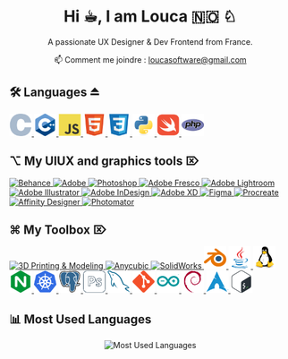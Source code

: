 <h1 align="center"> </>Hi ☕︎, I am Louca 🇳🇴 ♘</h1>
<p align="center">
  A passionate UX Designer & Dev Frontend from France.
</p>

<p align="center">
  📫 Comment me joindre : 
  <a href="mailto:loucasoftware@gmail.com">loucasoftware@gmail.com</a>
</p>

## 🛠️ Languages ⏏︎

<p align="left">
  <!-- C -->
  <a href="https://en.wikipedia.org/wiki/C_(programming_language)" title="C" target="_blank" rel="noopener noreferrer">
    <img src="https://raw.githubusercontent.com/devicons/devicon/master/icons/c/c-original.svg" alt="C" width="40" height="40"/>
  </a>
  <!-- C++ -->
  <a href="https://isocpp.org/" title="C++" target="_blank" rel="noopener noreferrer">
    <img src="https://raw.githubusercontent.com/devicons/devicon/master/icons/cplusplus/cplusplus-original.svg" alt="C++" width="40" height="40"/>
  </a>
  <!-- JavaScript -->
  <a href="https://developer.mozilla.org/fr/docs/Web/JavaScript" title="JavaScript" target="_blank" rel="noopener noreferrer">
    <img src="https://raw.githubusercontent.com/devicons/devicon/master/icons/javascript/javascript-original.svg" alt="JavaScript" width="40" height="40"/>
  </a>
  <!-- HTML5 -->
  <a href="https://developer.mozilla.org/fr/docs/Web/HTML" title="HTML5" target="_blank" rel="noopener noreferrer">
    <img src="https://raw.githubusercontent.com/devicons/devicon/master/icons/html5/html5-original.svg" alt="HTML5" width="40" height="40"/>
  </a>
  <!-- CSS3 -->
  <a href="https://developer.mozilla.org/fr/docs/Web/CSS" title="CSS3" target="_blank" rel="noopener noreferrer">
    <img src="https://raw.githubusercontent.com/devicons/devicon/master/icons/css3/css3-original.svg" alt="CSS3" width="40" height="40"/>
  </a>
  <!-- Python -->
  <a href="https://www.python.org/" title="Python" target="_blank" rel="noopener noreferrer">
    <img src="https://raw.githubusercontent.com/devicons/devicon/master/icons/python/python-original.svg" alt="Python" width="40" height="40"/>
  </a>
  <!-- Swift -->
  <a href="https://swift.org/" title="Swift" target="_blank" rel="noopener noreferrer">
    <img src="https://raw.githubusercontent.com/devicons/devicon/master/icons/swift/swift-original.svg" alt="Swift" width="40" height="40"/>
  </a>
  <!-- PHP -->
  <a href="https://www.php.net/" title="PHP" target="_blank" rel="noopener noreferrer">
    <img src="https://raw.githubusercontent.com/devicons/devicon/master/icons/php/php-original.svg" alt="PHP" width="40" height="40"/>
  </a>
</p>

## ⌥ My UIUX and graphics tools ⌦


<p align="left">
  <!-- Behance -->
  <a href="https://www.behance.net/" title="Behance" target="_blank" rel="noopener noreferrer">
    <img src="https://raw.githubusercontent.com/simple-icons/simple-icons/master/icons/behance.svg" alt="Behance" width="40" height="40"/>
  </a>

  <!-- Adobe -->
  <a href="https://www.adobe.com/" title="Adobe" target="_blank" rel="noopener noreferrer">
    <img src="https://raw.githubusercontent.com/simple-icons/simple-icons/master/icons/adobe.svg" alt="Adobe" width="40" height="40"/>
  </a>

  <!-- Adobe Photoshop -->
  <a href="https://www.adobe.com/products/photoshop.html" title="Adobe Photoshop" target="_blank" rel="noopener noreferrer">
    <img src="https://raw.githubusercontent.com/simple-icons/simple-icons/master/icons/adobe-photoshop.svg" alt="Photoshop" width="40" height="40"/>
  </a>

  <!-- Adobe Fresco -->
  <a href="https://www.adobe.com/products/fresco.html" title="Adobe Fresco" target="_blank" rel="noopener noreferrer">
    <img src="https://raw.githubusercontent.com/simple-icons/simple-icons/master/icons/adobe-fresco.svg" alt="Adobe Fresco" width="40" height="40"/>
  </a>

  <!-- Adobe Lightroom -->
  <a href="https://www.adobe.com/products/photoshop-lightroom.html" title="Adobe Lightroom" target="_blank" rel="noopener noreferrer">
    <img src="https://raw.githubusercontent.com/simple-icons/simple-icons/master/icons/adobe-lightroom.svg" alt="Adobe Lightroom" width="40" height="40"/>
  </a>

  <!-- Adobe Illustrator -->
  <a href="https://www.adobe.com/products/illustrator.html" title="Adobe Illustrator" target="_blank" rel="noopener noreferrer">
    <img src="https://raw.githubusercontent.com/simple-icons/simple-icons/master/icons/adobe-illustrator.svg" alt="Adobe Illustrator" width="40" height="40"/>
  </a>

  <!-- Adobe InDesign -->
  <a href="https://www.adobe.com/products/indesign.html" title="Adobe InDesign" target="_blank" rel="noopener noreferrer">
    <img src="https://raw.githubusercontent.com/simple-icons/simple-icons/master/icons/adobe-indesign.svg" alt="Adobe InDesign" width="40" height="40"/>
  </a>

  <!-- Adobe XD -->
  <a href="https://www.adobe.com/products/xd.html" title="Adobe XD" target="_blank" rel="noopener noreferrer">
    <img src="https://raw.githubusercontent.com/simple-icons/simple-icons/master/icons/adobe-xd.svg" alt="Adobe XD" width="40" height="40"/>
  </a>

  <!-- Figma -->
  <a href="https://www.figma.com/" title="Figma" target="_blank" rel="noopener noreferrer">
    <img src="https://raw.githubusercontent.com/simple-icons/simple-icons/master/icons/figma.svg" alt="Figma" width="40" height="40"/>
  </a>

  <!-- Procreate -->
  <a href="https://procreate.art/" title="Procreate" target="_blank" rel="noopener noreferrer">
    <img src="https://raw.githubusercontent.com/simple-icons/simple-icons/master/icons/procreate.svg" alt="Procreate" width="40" height="40"/>
  </a>

  <!-- Affinity Designer -->
  <a href="https://affinity.serif.com/en-us/designer/" title="Affinity Designer" target="_blank" rel="noopener noreferrer">
    <img src="https://raw.githubusercontent.com/simple-icons/simple-icons/master/icons/affinity-designer.svg" alt="Affinity Designer" width="40" height="40"/>
  </a>

  <!-- Photomator (self-hosted) -->
  <a href="https://photomator.com/" title="Photomator" target="_blank" rel="noopener noreferrer">
    <img src="https://raw.githubusercontent.com/TON_USER/TON_REPO/main/assets/photomator.svg" alt="Photomator" width="40" height="40"/>
  </a>
</p>


## ⌘ My Toolbox ⌦

<p align="left">
  <!-- 3D Printing & Modeling (Font Awesome “cube”) -->
  <a href="https://en.wikipedia.org/wiki/3D_printing" title="3D Printing & Modeling" target="_blank" rel="noopener noreferrer">
    <img src="https://cdn.jsdelivr.net/npm/@fortawesome/fontawesome-free@6.4.0/svgs/solid/cube.svg" alt="3D Printing & Modeling" width="40" height="40"/>
  </a>
  <!-- Anycubic -->
  <a href="https://www.anycubic.com/" title="Anycubic" target="_blank" rel="noopener noreferrer">
    <img src="https://cdn.simpleicons.org/anycubic" alt="Anycubic" width="40" height="40"/>
  </a>
  <!-- SolidWorks -->
  <a href="https://www.solidworks.com/" title="SolidWorks" target="_blank" rel="noopener noreferrer">
    <img src="https://raw.githubusercontent.com/devicons/devicon/master/icons/solidworks/solidworks-original.svg" alt="SolidWorks" width="40" height="40"/>
  </a>
  <!-- Blender -->
  <a href="https://www.blender.org/" title="Blender" target="_blank" rel="noopener noreferrer">
    <img src="https://raw.githubusercontent.com/devicons/devicon/master/icons/blender/blender-original.svg" alt="Blender" width="40" height="40"/>
  </a>
  <!-- Java -->
  <a href="https://www.java.com/" title="Java" target="_blank" rel="noopener noreferrer">
    <img src="https://raw.githubusercontent.com/devicons/devicon/master/icons/java/java-original.svg" alt="Java" width="40" height="40"/>
  </a>
  <!-- Linux -->
  <a href="https://www.kernel.org/" title="Linux" target="_blank" rel="noopener noreferrer">
    <img src="https://raw.githubusercontent.com/devicons/devicon/master/icons/linux/linux-original.svg" alt="Linux" width="40" height="40"/>
  </a>
  <!-- NGINX -->
  <a href="https://www.nginx.com/" title="NGINX" target="_blank" rel="noopener noreferrer">
    <img src="https://raw.githubusercontent.com/devicons/devicon/master/icons/nginx/nginx-original.svg" alt="NGINX" width="40" height="40"/>
  </a>
  <!-- Kubernetes -->
  <a href="https://kubernetes.io/" title="Kubernetes" target="_blank" rel="noopener noreferrer">
    <img src="https://raw.githubusercontent.com/devicons/devicon/master/icons/kubernetes/kubernetes-original.svg" alt="Kubernetes" width="40" height="40"/>
  </a>
  <!-- PostgreSQL -->
  <a href="https://www.postgresql.org/" title="PostgreSQL" target="_blank" rel="noopener noreferrer">
    <img src="https://raw.githubusercontent.com/devicons/devicon/master/icons/postgresql/postgresql-original.svg" alt="PostgreSQL" width="40" height="40"/>
  </a>
  <!-- Photoshop -->
  <a href="https://www.adobe.com/products/photoshop.html" title="Photoshop" target="_blank" rel="noopener noreferrer">
    <img src="https://raw.githubusercontent.com/devicons/devicon/master/icons/photoshop/photoshop-line.svg" alt="Photoshop" width="40" height="40"/>
  </a>
  <!-- MySQL -->
  <a href="https://www.mysql.com/" title="MySQL" target="_blank" rel="noopener noreferrer">
    <img src="https://raw.githubusercontent.com/devicons/devicon/master/icons/mysql/mysql-original.svg" alt="MySQL" width="40" height="40"/>
  </a>
  <!-- Git -->
  <a href="https://git-scm.com/" title="Git" target="_blank" rel="noopener noreferrer">
    <img src="https://raw.githubusercontent.com/devicons/devicon/master/icons/git/git-original.svg" alt="Git" width="40" height="40"/>
  </a>
  <!-- Arduino -->
  <a href="https://www.arduino.cc/" title="Arduino" target="_blank" rel="noopener noreferrer">
    <img src="https://raw.githubusercontent.com/devicons/devicon/master/icons/arduino/arduino-original.svg" alt="Arduino" width="40" height="40"/>
  </a>
  <!-- Debian -->
  <a href="https://www.debian.org/" title="Debian" target="_blank" rel="noopener noreferrer">
    <img src="https://raw.githubusercontent.com/devicons/devicon/master/icons/debian/debian-original.svg" alt="Debian" width="40" height="40"/>
  </a>
  <!-- Arch Linux -->
  <a href="https://archlinux.org/" title="Arch Linux" target="_blank" rel="noopener noreferrer">
    <img src="https://raw.githubusercontent.com/devicons/devicon/master/icons/archlinux/archlinux-original.svg" alt="Arch Linux" width="40" height="40"/>
  </a>
  <!-- Bash -->
  <a href="https://www.gnu.org/software/bash/" title="Bash" target="_blank" rel="noopener noreferrer">
    <img src="https://raw.githubusercontent.com/devicons/devicon/master/icons/bash/bash-original.svg" alt="Bash" width="40" height="40"/>
  </a>
</p>



## 📊 Most Used Languages

<div align="center">
  <img 
    src="https://github-readme-stats.vercel.app/api/top-langs/?username=cyprienbf&layout=compact&theme=dark&langs_count=6" 
    alt="Most Used Languages" 
  />
</div>
